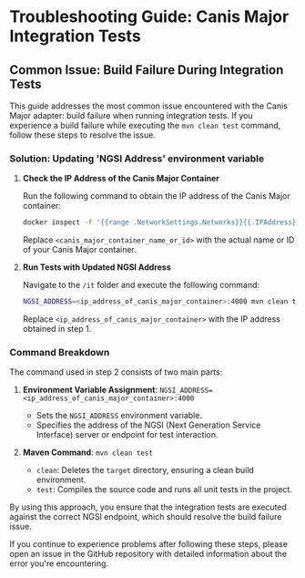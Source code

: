 # Troubleshooting Guide: Canis Major Integration Tests

## Common Issue: Build Failure During Integration Tests

This guide addresses the most common issue encountered with the Canis Major adapter: build failure when running integration tests. If you experience a build failure while executing the `mvn clean test` command, follow these steps to resolve the issue.

### Solution: Updating 'NGSI Address' environment variable

1. **Check the IP Address of the Canis Major Container**

   Run the following command to obtain the IP address of the Canis Major container:

   ```bash
   docker inspect -f '{{range .NetworkSettings.Networks}}{{.IPAddress}}{{end}}' <canis_major_container_name_or_id>
   ```

   Replace `<canis_major_container_name_or_id>` with the actual name or ID of your Canis Major container.

2. **Run Tests with Updated NGSI Address**

   Navigate to the `/it` folder and execute the following command:

   ```bash
   NGSI_ADDRESS=<ip_address_of_canis_major_container>:4000 mvn clean test
   ```

   Replace `<ip_address_of_canis_major_container>` with the IP address obtained in step 1.

### Command Breakdown

The command used in step 2 consists of two main parts:

1. **Environment Variable Assignment**:
   `NGSI_ADDRESS=<ip_address_of_canis_major_container>:4000`
   - Sets the `NGSI_ADDRESS` environment variable.
   - Specifies the address of the NGSI (Next Generation Service Interface) server or endpoint for test interaction.

2. **Maven Command**:
   `mvn clean test`
   - `clean`: Deletes the `target` directory, ensuring a clean build environment.
   - `test`: Compiles the source code and runs all unit tests in the project.

By using this approach, you ensure that the integration tests are executed against the correct NGSI endpoint, which should resolve the build failure issue.

If you continue to experience problems after following these steps, please open an issue in the GitHub repository with detailed information about the error you're encountering.
